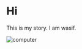 # Hi

This is my story. I am wasif. 

![computer](https://pixabay.com/photos/tree-sunset-clouds-sky-silhouette-736885/)
